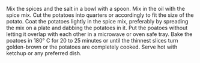 Mix the spices and the salt in a bowl with a spoon.
Mix in the oil with the spice mix.
Cut the potatoes into quarters or accordingly to fit the size of the potato.
Coat the potatoes lightly in the spice mix, preferably by spreading the mix on a plate and dabbing the potatoes in it.
Put the poatoes without letting it overlap with each other in a microwave or oven safe tray.
Bake the poatoes in 180° C for 20 to 25 minutes or until the thinnest slices turn golden-brown or the potatoes are completely cooked.
Serve hot with ketchup or any preferred dish.